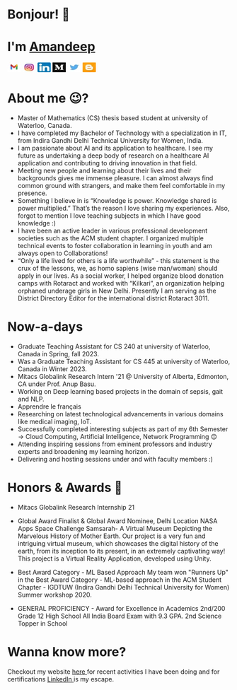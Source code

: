 



# Bonjour! :wave:
# I'm <a href="http://website-amandeep.000webhostapp.com/" > Amandeep </a>

<a href="https://mail.google.com/mail/u/0/?tab=wm#inbox" rel="some text">![This](https://github.com/amandeep25/README.md/blob/main/Gmail-logo%20(1)%20(1).jpg)</a>
<a href="https://www.instagram.com/aman.ka__ur/" rel="some text">![This](https://github.com/amandeep25/README.md/blob/main/insta%20(1).jpg)</a>
<a href="https://www.linkedin.com/in/amandeep-kaur-81b677183/" rel="some text">![This](https://github.com/amandeep25/README.md/blob/main/linkedin%20(1).jpg)</a>
<a href="https://amandeep25900.medium.com/" rel="some text">![This](https://github.com/amandeep25/README.md/blob/main/medium%20(1).jpg)</a>
<a href="https://twitter.com/Amandee15945654" rel="some text">![This](https://github.com/amandeep25/README.md/blob/main/twitter%20(2).jpg)</a>
<a href="https://www.blogger.com/blog/posts/1956956158408443520" rel="some text">![This](https://github.com/amandeep25/README.md/blob/main/blogspot%20(1).jpg)</a>


# About me :wink:? 
- Master of Mathematics (CS) thesis based student at university of Waterloo, Canada.
- I have completed my Bachelor of Technology with a specialization in IT, from Indira Gandhi Delhi Technical University for Women, India.
- I am passionate about AI and its application to healthcare. I see my future as undertaking a deep body of research on a healthcare AI application and contributing to driving innovation in that field.
- Meeting new people and learning about their lives and their backgrounds gives me immense pleasure. I can almost always find common ground with strangers, and make them feel comfortable in my presence.
- Something I believe in is “Knowledge is power. Knowledge shared is power multiplied.”
That’s the reason I love sharing my experiences. Also, forgot to mention I love teaching subjects in which I have good knowledge :)
- I have been an active leader in various professional development societies such as the ACM student chapter. I organized multiple technical events to foster collaboration in learning in youth and am always open to Collaborations!
- “Only a life lived for others is a life worthwhile” - this statement is the crux of the lessons, we, as homo sapiens (wise man/woman) should apply in our lives. As a social worker, I helped organize blood donation camps with Rotaract and worked with “Kilkari”, an organization helping orphaned underage girls in New Delhi. Presently I am serving as the District Directory Editor for the international district Rotaract 3011. 


# Now-a-days 
- Graduate Teaching Assistant for CS 240 at university of Waterloo, Canada in Spring, fall 2023. 
- Was a Graduate Teaching Assistant for CS 445 at university of Waterloo, Canada in Winter 2023.
- Mitacs Globalink Research Intern '21 @ University of Alberta, Edmonton, CA under Prof. Anup Basu.
- Working on Deep learning based projects in the domain of sepsis, gait and NLP.
- Apprendre le français
- Researching on latest technological advancements in various domains like medical imaging, IoT.
- Successfully completed interesting subjects as part of my 6th Semester -> Cloud Computing, Artificial Intelligence, Network Programming :relieved:
- Attending inspiring sessions from eminent professors and industry experts and broadening my learning horizon.
- Delivering and hosting sessions under and with faculty members :) 


# Honors & Awards 🏅
- Mitacs Globalink Research Internship 21
- Global Award Finalist & Global Award Nominee, Delhi Location 
NASA Apps Space Challenge
Samsarah- A Virtual Museum Depicting the Marvelous History of Mother Earth.
Our project is a very fun and intriguing virtual museum, which showcases the digital history of the earth, from its inception to its present, in an extremely captivating way! This project is a Virtual Reality Application, developed using Unity.

- Best Award Category - ML Based Approach
My team won "Runners Up" in the Best Award Category - ML-based approach in the ACM Student Chapter - IGDTUW (Indira Gandhi Delhi Technical University for Women) Summer workshop 2020.

- GENERAL PROFICIENCY - Award for Excellence in Academics 
2nd/200 Grade 12 High School All India Board Exam with 9.3 GPA.
2nd Science Topper in School


# Wanna know more? 
Checkout my website <a href = "http://website-amandeep.000webhostapp.com/"> here </a> for recent activities I have been doing and for certifications <a href = "https://www.linkedin.com/in/amandeep-kaur-81b677183/"> LinkedIn </a> is my escape.
